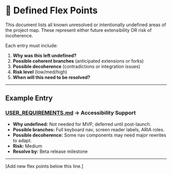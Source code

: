 # 🔀 Defined Flex Points

This document lists all known unresolved or intentionally undefined areas of the project map.
These represent either future extensibility OR risk of incoherence.

Each entry must include:

1. **Why was this left undefined?**
2. **Possible coherent branches** (anticipated extensions or forks)
3. **Possible decoherence** (contradictions or integration issues)
4. **Risk level** (low/med/high)
5. **When will this need to be resolved?**

---

## Example Entry

### [USER_REQUIREMENTS.md](./USER_REQUIREMENTS.md) → Accessibility Support

- **Why undefined:** Not needed for MVP, deferred until post-launch.
- **Possible branches:** Full keyboard nav, screen reader labels, ARIA roles.
- **Possible decoherence:** Some nav components may need major rewrites to adapt.
- **Risk:** Medium
- **Resolve by:** Beta release milestone

---

[Add new flex points below this line.]